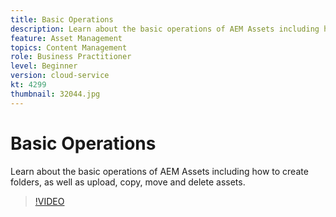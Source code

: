 ```yaml
---
title: Basic Operations
description: Learn about the basic operations of AEM Assets including how to create folders, as well as upload, copy, move and delete assets.
feature: Asset Management
topics: Content Management
role: Business Practitioner
level: Beginner
version: cloud-service
kt: 4299
thumbnail: 32044.jpg
---
```


# Basic Operations

Learn about the basic operations of AEM Assets including how to create folders, as well as upload, copy, move and delete assets.

>[!VIDEO](https://video.tv.adobe.com/v/32044/?quality=12&learn=on&hidetitle=true)